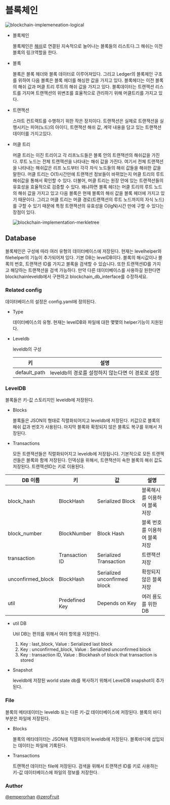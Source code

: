 # 블록체인 <a name="BlockChain"></a>

![blockchain-implemeneation-logical](../../images/blockchain-implemeneation-logical.png)

- 블록체인

  블록체인은 [해쉬](https://en.wikipedia.org/wiki/Cryptographic_hash_function)로 연결된 지속적으로 늘어나는 블록들의 리스트다.그 해쉬는 이전 블록의 링크역할을 한다.

- 블록

  블록은 블록 헤더와 블록 데이터로 이루어져있다. 그리고 Ledger의 블록체인 구조를 위하여 다음 블록은 블록 헤더를 해싱한 값을 가지고 있다. 블록헤더는 이전 블록의 해쉬 값과 머클 트리 루트의 해쉬 값을 가지고 있다. 블록데이터는 트랜잭션 리스트를 가지며 트랜잭션의 위변조를 효율적으로 관리하기 위해 머클트리를 가지고 있다.

- 트랜잭션

  스마트 컨트랙트를 수행하기 위한 작은 장치이다. 트랜잭션은 실제로 트랜잭션을 실행시키는 피어(노드)의 아이디, 트랜잭션 해쉬 값, 계약 내용을 담고 있는 트랜잭션 데이터를 가지고있다.

- 머클 트리

  머클 트리는 이진 트리이고 각 리프노드들은 블록 안의 트랜잭션의 해쉬값을 가진다. 루트 노드는 전체 트랜잭션을 나타내는 해쉬 값을 가진다. 여기서 전체 트랜잭션을 나타내는 해쉬값은 리프 노드부터 각각 자식 노드들의 해쉬 값들을 해쉬한 값을 말한다. 머클 트리는 O(1)시간만에 트랜잭션 정보들이 바뀌었는지 머클 트리의 루트 해쉬값을 통해서 확인할 수 있다. 더불어, 머클 트리는 원장 안에 있는 트랜잭션들의 유효성을 효율적으로 검증할 수 있다. 왜냐하면 블록 헤더는 머클 트리의 루트 노드의 해쉬 값을 가지고 있고 다음 블록은 현재 블록의 해쉬 값을 블록 헤더에 가지고 있기 때문이다. 그리고 머클 트리는 머클 경로(트랜잭션의 루트 노드까지의 자식 노드)를 구할 수 있기 때문에 특정 트랜잭션의 유효성을 O(lgN)시간 만에 구할 수 있다는 장점이 있다.


  ![blockchain-implementation-merkletree](../../images/blockchain-implementation-merkletree.png)

## Database <a name="DB"></a>
블록체인은 구성에 따라 여러 유형의 데이터베이스에 저장된다. 현재는 levelhelper와 filehelper의 기능이 추가되어져 있다. 기본 DB는 levelDB이다. 블록의 해시값이나 블록의 번호, 트랜잭션 ID를 가지고 블록을 검색할 수 있습니다. 또한 트랜잭션ID를 가지고 해당하는 트랜잭션을 검색 가능하다. 만약 다른 데이터베이스를 사용하길 원한다면 blockchainleveldb에서 구현하고 blockchain_db_interface를 수정하세요.

### Related config
데이터베이스의 설정은 config.yaml에 정의된다.

- Type

  데이터베이스의 유형. 현재는 levelDB와 파일에 대한 몇몇의 helper기능이 지원된다.

- Leveldb

  leveldb의 구성
  
  | 키           | 설명                                            |
  | ------------ | --------------------------------------------    |
  | default_path | leveldb의 경로를 설정하지 않는다면 이 경로로 설정  |
  
### LevelDB

블록들은 키-값 스토리지인 leveldb에 저장된다.

- Blocks  

  블록들은 JSON의 형태로 직렬화되어지고 leveldb에 저장된다. 키값으로 블록의 해쉬 값과 번호가 사용된다.
  마지막 블록와 확정되지 않은 블록도 복구를 위해서 저장된다.
  
- Transactions

  모든 트랜잭션들은 직렬화되어지고 leveldb에 저장됩니다. 기본적으로 모든 트랜잭션들은 블록와 함께 저장된다.
  인덱싱을 위해서, 트랜잭션이 속한 블록의 해쉬 값도 저장된다. 트랜잭션ID는 키로 이용된다.
  
| DB 이름            | 키             | 값                           | 설명                                     |
| ----------------- | -------------- | ---------------------------- | ---------------------------------------- |
| block_hash        | BlockHash      | Serialized Block             | 블록해시를 이용하여 블록 저장              |
| block_number      | BlockNumber    | Block Hash                   | 블록 번호를 이용하여 블록 저장             |
| transaction       | Transaction ID | Serialized Transaction       | 트랜잭션 저장                             |
| unconfirmed_block | BlockHash      | Serialized unconfirmed block | 확정되지 않은 블록 저장                    |
| util              | Predefined Key | Depends on Key               | 여러 용도를 위한 DB                        |  

- util DB

  Util DB는 편의를 위해서 여러 항목을 저장한다.
  
  1) Key : last_block, Value : Serialized last block
  2) Key : unconfirmed_block, Value : Serialized unconfirmed block
  3) Key : transaction ID, Value : Blockhash of block that transaction is stored

- Snapshot

  leveldb에 저장된 world state db를 복사하기 위해서 LevelDB snapshot이 추가된다.
  
### File
블록의 메타데이터는 leveldb 또는 다른 키-값 데이터베이스에 저장된다. 블록의 바디부분은 파일에 저장된다.

- Blocks

  블록의 메타데이터는 JSON에 직렬화되어 leveldb에 저장된다. 블록바디에 삽입되는 데이터는 파일에 기록된다.
  
- Transactions

  트랜잭션 데이터는 file에 저장된다. 검색을 위해서 트랜잭션 ID를 키로 사용하는 키-값 데이터베이스에 파일의 정보를 저장한다.

### Author

[@emperorhan](https://github.com/emperorhan)
[@zeroFruit](https://github.com/zeroFruit)
